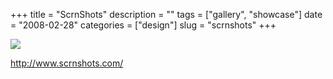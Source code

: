 +++
title = "ScrnShots"
description = ""
tags = ["gallery", "showcase"]
date = "2008-02-28"
categories = ["design"]
slug = "scrnshots"
+++


 

  <div id="screens-thumbs" class="clearfix">
    <div class="txt-center" id="design-submission"><a href="http://www.scrnshots.com/"><img id='bluga-thumbnail-859' class='bluga-thumbnail large' src='//media.konigi.com/bluga/
wt47f27911a5acf_0.jpg'/></a></div>  
  </div>   
<p><a href="http://www.scrnshots.com/">http://www.scrnshots.com/</a></p>




